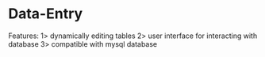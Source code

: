 Data-Entry
=============
Features:
1> dynamically editing tables
2> user interface for interacting with database
3> compatible with mysql database
